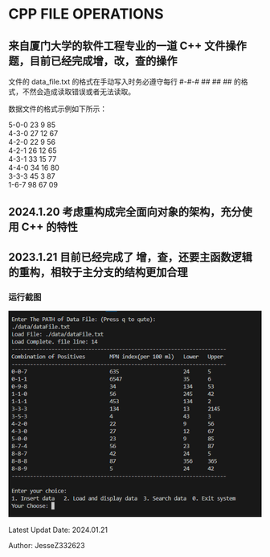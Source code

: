 # CPP FILE OPERATIONS

## 来自厦门大学的软件工程专业的一道 C++ 文件操作题，目前已经完成增，改，查的操作

文件的 data_file.txt 的格式在手动写入时务必遵守每行 #-#-# ## ## ## 的格式，不然会造成读取错误或者无法读取。

数据文件的格式示例如下所示：

5-0-0 23 9 85  
4-3-0 27 12 67  
4-2-0 22 9 56  
4-2-1 26 12 65  
4-3-1 33 15 77  
4-4-0 34 16 80  
3-3-3 45 3 87  
1-6-7 98 67 09  

## 2024.1.20 考虑重构成完全面向对象的架构，充分使用 C++ 的特性

## 2023.1.21 目前已经完成了 增，查，还要主函数逻辑的重构，相较于主分支的结构更加合理

### 运行截图

![runImage](./img/runImage.png)

Latest Updat Date: 2024.01.21

Author: JesseZ332623
